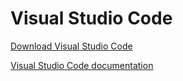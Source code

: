 # Visual Studio Code

[Download Visual Studio Code](https://code.visualstudio.com/)

[Visual Studio Code documentation](https://code.visualstudio.com/docs)